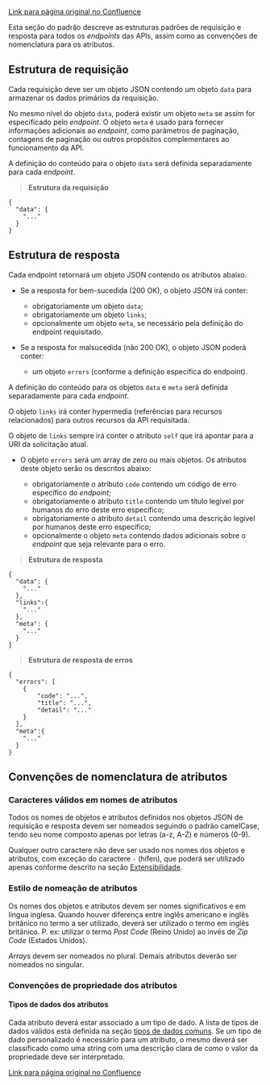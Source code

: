 [Link para página original no Confluence](https://openfinancebrasil.atlassian.net/wiki/spaces/OF/pages/17377399)

Esta seção do padrão descreve as estruturas padrões de requisição e resposta para todos os *endpoints* das APIs, assim como as convenções de nomenclatura para os atributos.

## **Estrutura de requisição**

Cada requisição deve ser um objeto JSON contendo um objeto `data` para armazenar os dados primários da requisição.

No mesmo nível do objeto `data`, poderá existir um objeto `meta` se assim for especificado pelo *endpoint*. O objeto `meta` é usado para fornecer informações adicionais ao *endpoint*, como parâmetros de paginação, contagens de paginação ou outros propósitos complementares ao funcionamento da API.

A definição do conteúdo para o objeto `data` será definida separadamente para cada *endpoint*.

> 
> **Estrutura da requisição**

    {
      "data": {
        "..."
      }
    }

## **Estrutura de resposta**

Cada endpoint retornará um objeto JSON contendo os atributos abaixo.

- Se a resposta for bem-sucedida (200 OK), o objeto JSON irá conter:

    - obrigatoriamente um objeto `data`;
    - obrigatoriamente um objeto `links`;
    - opcionalmente um objeto `meta`, se necessário pela definição do endpoint requisitado.
- Se a resposta for malsucedida (não 200 OK), o objeto JSON poderá conter:

    - um objeto `errors` (conforme a definição específica do endpoint).

A definição do conteúdo para os objetos `data` e `meta` será definida separadamente para cada *endpoint*.

O objeto `links` irá conter hypermedia (referências para recursos relacionados) para outros recursos da API requisitada.

O objeto de `links` sempre irá conter o atributo `self` que irá apontar para a URI da solicitação atual.

- O objeto `errors` será um array de zero ou mais objetos. Os atributos deste objeto serão os descritos abaixo:

    - obrigatoriamente o atributo `code` contendo um código de erro específico do *endpoint*;
    - obrigatoriamente o atributo `title` contendo um título legível por humanos do erro deste erro específico;
    - obrigatoriamente o atributo `detail` contendo uma descrição legível por humanos deste erro específico;
    - opcionalmente o objeto `meta` contendo dados adicionais sobre o *endpoint* que seja relevante para o erro.

> 
> **Estrutura de resposta**

    {
      "data": {
        "..."
      },
      "links":{
        "..."
      },
      "meta": {
        "..."
      }
    }

> 
> **Estrutura de resposta de erros**

    {
      "errors": [
        {
            "code": "...",
            "title": "...",
            "detail": "..."
        }
      ],
      "meta":{
        "..."
      }
    }

## **Convenções de nomenclatura de atributos**

### Caracteres válidos em nomes de atributos

Todos os nomes de objetos e atributos definidos nos objetos JSON de requisição e resposta devem ser nomeados seguindo o padrão camelCase, tendo seu nome composto apenas por letras (a-z, A-Z) e números (0-9).

Qualquer outro caractere não deve ser usado nos nomes dos objetos e atributos, com exceção do caractere `-` (hífen), que poderá ser utilizado apenas conforme descrito na seção [Extensibilidade](../../../../OF/Open%20Finance%20Brasil/Especifica%c3%a7%c3%b5es%20de%20APIs/Padr%c3%b5es/Extensibilidade).

### Estilo de nomeação de atributos

Os nomes dos objetos e atributos devem ser nomes significativos e em língua inglesa. Quando houver diferença entre inglês americano e inglês britânico no termo a ser utilizado, deverá ser utilizado o termo em inglês britânico. P. ex: utilizar o termo *Post Code* (Reino Unido) ao invés de *Zip Code* (Estados Unidos).

*Arrays* devem ser nomeados no plural. Demais atributos deverão ser nomeados no singular.

### Convenções de propriedade dos atributos

#### Tipos de dados dos atributos

Cada atributo deverá estar associado a um tipo de dado. A lista de tipos de dados válidos está definida na seção [tipos de dados comuns](../../../../OF/Open%20Finance%20Brasil/Especifica%c3%a7%c3%b5es%20de%20APIs/Padr%c3%b5es/Tipos%20de%20Dados%20Comuns). Se um tipo de dado personalizado é necessário para um atributo, o mesmo deverá ser classificado como uma string com uma descrição clara de como o valor da propriedade deve ser interpretado.

[Link para página original no Confluence](https://openfinancebrasil.atlassian.net/wiki/spaces/OF/pages/17377399)
